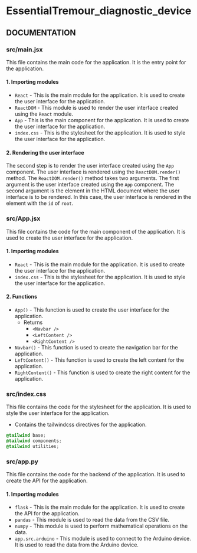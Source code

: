 # EssentialTremour_diagnostic_device

## DOCUMENTATION
### src/main.jsx
This file contains the main code for the application. It is the entry point for the application.
#### 1. Importing modules
- `React` - This is the main module for the application. It is used to create the user interface for the application.
- `ReactDOM` - This module is used to render the user interface created using the `React` module.
- `App` - This is the main component for the application. It is used to create the user interface for the application.
- `index.css` - This is the stylesheet for the application. It is used to style the user interface for the application.

#### 2. Rendering the user interface
The second step is to render the user interface created using the `App` component. The user interface is rendered using the `ReactDOM.render()` method. The `ReactDOM.render()` method takes two arguments. The first argument is the user interface created using the `App` component. The second argument is the element in the HTML document where the user interface is to be rendered. In this case, the user interface is rendered in the element with the `id` of `root`.

### src/App.jsx
This file contains the code for the main component of the application. It is used to create the user interface for the application.

#### 1. Importing modules
- `React` - This is the main module for the application. It is used to create the user interface for the application.
- `index.css` - This is the stylesheet for the application. It is used to style the user interface for the application.

#### 2. Functions
- `App()` - This function is used to create the user interface for the application.
  - Returns
    - `<Navbar />`
    - `<LeftContent />`
    -  `<RightContent />`
- `Navbar()` - This function is used to create the navigation bar for the application. 
- `LeftContent()` - This function is used to create the left content for the application.
- `RightContent()` - This function is used to create the right content for the application.

### src/index.css
This file contains the code for the stylesheet for the application. It is used to style the user interface for the application.
- Contains the tailwindcss directives for the application.
```css 
@tailwind base;
@tailwind components;
@tailwind utilities;
```
### src/app.py
This file contains the code for the backend of the application. It is used to create the API for the application.

#### 1. Importing modules
- `flask` - This is the main module for the application. It is used to create the API for the application.
- `pandas` - This module is used to read the data from the CSV file.
- `numpy` - This module is used to perform mathematical operations on the data.
- `app.src.arduino` - This module is used to connect to the Arduino device. It is used to read the data from the Arduino device.



